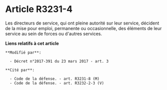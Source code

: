 # Article R3231-4

Les directeurs de service, qui ont pleine autorité sur leur service, décident de la mise pour emploi, permanente ou
occasionnelle, des éléments de leur service au sein de forces ou d'autres services.

**Liens relatifs à cet article**

	**Modifié par**:

	  - Décret n°2017-391 du 23 mars 2017 - art. 3

	**Cité par**:

	  - Code de la défense. - art. R3231-8 (M)
	  - Code de la défense. - art. R3232-2-3 (V)
